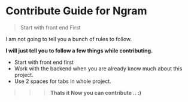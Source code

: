 # Contribute Guide for Ngram

> Start with front end First

I am not going to tell you a bunch of rules to follow.

__I will just tell you to follow a few things while contributing.__
-  Start with front end first
- Work with the backend when you are already know much about this project.
- Use 2 spaces for tabs in whole project.

>>> __Thats it Now you can contribute ..  :)__
